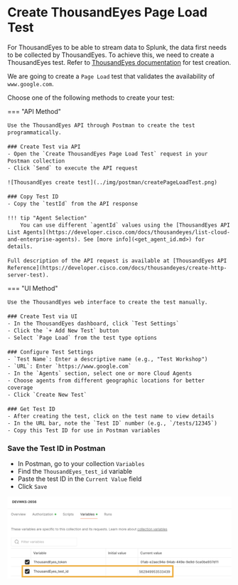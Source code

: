 # Create ThousandEyes Page Load Test

For ThousandEyes to be able to stream data to Splunk, the data first needs to be collected by ThousandEyes. To achieve this, we
need to create a ThousandEyes test.
Refer to [ThousandEyes documentation](https://docs.thousandeyes.com/product-documentation/tests) for test creation.

We are going to create a `Page Load` test that validates the availability of `www.google.com`.

Choose one of the following methods to create your test:

=== "API Method"

    Use the ThousandEyes API through Postman to create the test programmatically.
    
    ### Create Test via API
    - Open the `Create ThousandEyes Page Load Test` request in your Postman collection
    - Click `Send` to execute the API request
    
    ![ThousandEyes create test](../img/postman/createPageLoadTest.png)
    
    ### Copy Test ID
    - Copy the `testId` from the API response
    
    !!! tip "Agent Selection"
        You can use different `agentId` values using the [ThousandEyes API List Agents](https://developer.cisco.com/docs/thousandeyes/list-cloud-and-enterprise-agents). See [more info](<get_agent_id.md>) for details.

    Full description of the API request is available at [ThousandEyes API Reference](https://developer.cisco.com/docs/thousandeyes/create-http-server-test).

=== "UI Method"

    Use the ThousandEyes web interface to create the test manually.
    
    ### Create Test via UI
    - In the ThousandEyes dashboard, click `Test Settings`
    - Click the `+ Add New Test` button
    - Select `Page Load` from the test type options
    
    ### Configure Test Settings
    - `Test Name`: Enter a descriptive name (e.g., "Test Workshop")
    - `URL`: Enter `https://www.google.com`
    - In the `Agents` section, select one or more Cloud Agents
    - Choose agents from different geographic locations for better coverage
    - Click `Create New Test`
    
    ### Get Test ID
    - After creating the test, click on the test name to view details
    - In the URL bar, note the `Test ID` number (e.g., `/tests/12345`)
    - Copy this Test ID for use in Postman variables

### Save the Test ID in Postman
  - In Postman, go to your collection `Variables`
  - Find the `ThousandEyes_test_id` variable
  - Paste the test ID in the `Current Value` field
  - Click `Save`

![ThousandEyes test id variable](../img/postman/testId.png)
